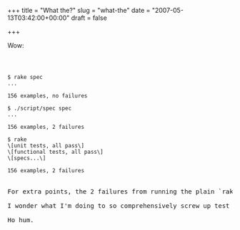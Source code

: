 +++
title = "What the?"
slug = "what-the"
date = "2007-05-13T03:42:00+00:00"
draft = false

+++

Wow:

<code>

<pre>
$ rake spec
...

156 examples, no failures

$ ./script/spec spec
...

156 examples, 2 failures

$ rake
\[unit tests, all pass\]
\[functional tests, all pass\]
\[specs...\]

156 examples, 2 failures
</code>

For extra points, the 2 failures from running the plain `rake` are not the same as the failures from running `./script/spec spec`. And if I run `./script/spec spec` after a full `rake` run, I get a host of extra failures.

I wonder what I'm doing to so comprehensively screw up test isolation.

Ho hum.
